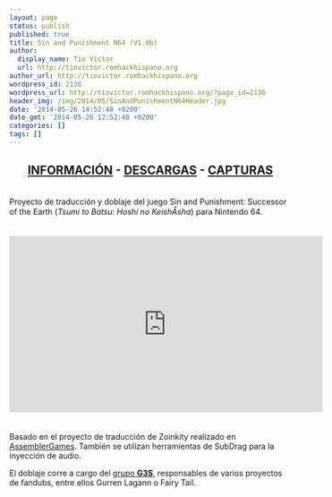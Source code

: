 ```yaml
---
layout: page
status: publish
published: true
title: Sin and Punishment N64 (V1.0b)
author:
  display_name: Tío Víctor
  url: http://tiovictor.romhackhispano.org
author_url: http://tiovictor.romhackhispano.org
wordpress_id: 2136
wordpress_url: http://tiovictor.romhackhispano.org/?page_id=2136
header_img: /img/2014/05/SinAndPunishmentN64Header.jpg
date: '2014-05-26 14:52:48 +0200'
date_gmt: '2014-05-26 12:52:48 +0200'
categories: []
tags: []
---
```

<h2 style="text-align: center;"><strong><a href="http://tiovictor.romhackhispano.org/sin-and-punishment-n64/informacion/">INFORMACIÓN</a> - <a href="http://tiovictor.romhackhispano.org/sin-and-punishment-n64/descargar/">DESCARGAS</a> - <a href="http://tiovictor.romhackhispano.org/sin-and-punishment-n64/capturas-2/">CAPTURAS</a></strong></h2><br />
Proyecto de traducción y doblaje del juego <span style="font-weight: normal;">Sin and Punishment: Successor of the Earth (<span style="font-weight: normal;"><i>Tsumi to Batsu: Hoshi no Keish&Aring;sha</i></span>) para Nintendo 64.<br />
</span></p>
<h2 style="text-align: center;"><iframe src="https://www.youtube-nocookie.com/embed/32nxXdVDGwY?rel=0" width="560" height="315" frameborder="0" allowfullscreen="allowfullscreen"></iframe></h2><br />
Basado en el proyecto de traducción de Zoinkity realizado en <a href="http://www.assemblergames.com/forums/showthread.php?47187-Sin-and-Punishment-and-other-jap-only-titels-translation" target="_blank">AssemblerGames</a>. También se utilizan herramientas de SubDrag para la inyección de audio.</p>
<p>El doblaje corre a cargo del <a href="http://www.estudiosg3s.com/" target="_blank">grupo <strong>G3S</strong></a>, responsables de varios proyectos de fandubs, entre ellos Gurren Lagann o Fairy Tail.</p>

